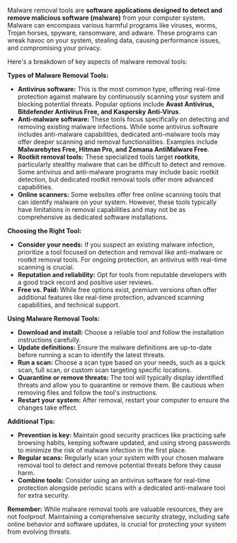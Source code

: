 Malware removal tools are **software applications designed to detect and remove malicious software (malware)** from your computer system. Malware can encompass various harmful programs like viruses, worms, Trojan horses, spyware, ransomware, and adware. These programs can wreak havoc on your system, stealing data, causing performance issues, and compromising your privacy.

Here's a breakdown of key aspects of malware removal tools:

**Types of Malware Removal Tools:**

- **Antivirus software:** This is the most common type, offering real-time protection against malware by continuously scanning your system and blocking potential threats. Popular options include **Avast Antivirus, Bitdefender Antivirus Free, and Kaspersky Anti-Virus**.
- **Anti-malware software:** These tools focus specifically on detecting and removing existing malware infections. While some antivirus software includes anti-malware capabilities, dedicated anti-malware tools may offer deeper scanning and removal functionalities. Examples include **Malwarebytes Free, Hitman Pro, and Zemana AntiMalware Free**.
- **Rootkit removal tools:** These specialized tools target **rootkits**, particularly stealthy malware that can be difficult to detect and remove. Some antivirus and anti-malware programs may include basic rootkit detection, but dedicated rootkit removal tools offer more advanced capabilities.
- **Online scanners:** Some websites offer free online scanning tools that can identify malware on your system. However, these tools typically have limitations in removal capabilities and may not be as comprehensive as dedicated software installations.

**Choosing the Right Tool:**

- **Consider your needs:** If you suspect an existing malware infection, prioritize a tool focused on detection and removal like anti-malware or rootkit removal tools. For ongoing protection, an antivirus with real-time scanning is crucial.
- **Reputation and reliability:** Opt for tools from reputable developers with a good track record and positive user reviews.
- **Free vs. Paid:** While free options exist, premium versions often offer additional features like real-time protection, advanced scanning capabilities, and technical support.

**Using Malware Removal Tools:**

- **Download and install:** Choose a reliable tool and follow the installation instructions carefully.
- **Update definitions:** Ensure the malware definitions are up-to-date before running a scan to identify the latest threats.
- **Run a scan:** Choose a scan type based on your needs, such as a quick scan, full scan, or custom scan targeting specific locations.
- **Quarantine or remove threats:** The tool will typically display identified threats and allow you to quarantine or remove them. Be cautious when removing files and follow the tool's instructions.
- **Restart your system:** After removal, restart your computer to ensure the changes take effect.

**Additional Tips:**

- **Prevention is key:** Maintain good security practices like practicing safe browsing habits, keeping software updated, and using strong passwords to minimize the risk of malware infection in the first place.
- **Regular scans:** Regularly scan your system with your chosen malware removal tool to detect and remove potential threats before they cause harm.
- **Combine tools:** Consider using an antivirus software for real-time protection alongside periodic scans with a dedicated anti-malware tool for extra security.

**Remember:** While malware removal tools are valuable resources, they are not foolproof. Maintaining a comprehensive security strategy, including safe online behavior and software updates, is crucial for protecting your system from evolving threats.